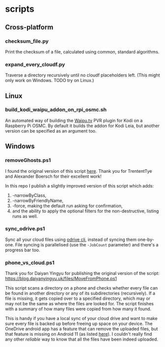 # scripts

## Cross-platform

### checksum_file.py
Print the checksum of a file, calculated using common, standard algorithms.

### expand_every_cloudf.py
Traverse a directory recursively until no cloudf placeholders left.
(This might only work on Windows. TODO try on Linux.)

## Linux

### build_kodi_waipu_addon_on_rpi_osmc.sh
An automated way of building the [Waipu.tv](https://github.com/flubshi/pvr.waipu) PVR plugin for Kodi on a Raspberry Pi OSMC.
By default it builds the addon for Kodi Leia, but another version can be specified as an argument too.

## Windows

### removeGhosts.ps1
I found the original version of this script [here](https://theorypc.ca/2017/06/28/remove-ghost-devices-natively-with-powershell/?unapproved=10049&moderation-hash=10c8951dd7472325cbcaeed99af2ec9e).
Thank you for TrententTye and Alexander Boersch for their excellent work!

In this repo I publish a slightly improved version of this script which adds:
1. -narrowByClass,
1. -narrowByFriendlyName,
1. -force, making the default run asking for confirmation,
1. and the ability to apply the optional filters for the non-destructive, listing runs as well.

### sync_odrive.ps1
Sync all your cloud files using [odrive cli](https://docs.odrive.com/docs/odrive-cli), instead of syncing them one-by-one. File syncing is parallelised (use the `-JobCount` parameter) and there's a progress bar too.

### phone_vs_cloud.ps1
Thank you for Daiyan Yingyu for publishing the original version of the script:
https://blog.daiyanyingyu.uk/files/MoveFromPhone.ps1

This script scans a directory on a phone and checks whether every file can be found in another directory or any of its subdirectories (recursively). If a file is missing, it gets copied over to a specified directory, which may or may not be the same as where the files are looked for. The script finishes with a summary of how many files were copied from how many it found.

This is handy if you have a local sync of your cloud drive and want to make sure every file is backed up before freeing up space on your device. The OneDrive android app has a feature that can remove the uploaded files, but that feature is missing on Android 11 (as listed [here](https://support.microsoft.com/en-us/office/fixes-or-workarounds-for-recent-issues-in-onedrive-36110213-f3f6-490d-8cb7-3833539def0b)). I couldn't really find any other *reliable* way to know that all the files have been indeed uploaded.
